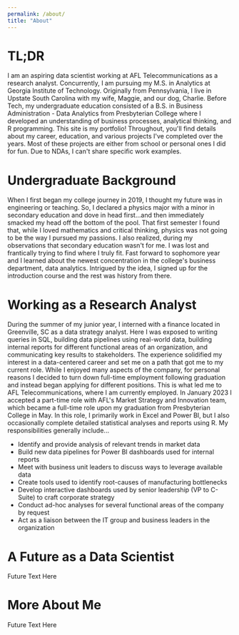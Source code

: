 ```yaml
---
permalink: /about/
title: "About"
---
```


# TL;DR
I am an aspiring data scientist working at AFL Telecommunications as a research analyst. Concurrently, I am pursuing my M.S. in Analytics at Georgia Institute of Technology.  Originally from Pennsylvania, I live in Upstate South Carolina with my wife, Maggie, and our dog, Charlie. Before Tech, my undergraduate education consisted of a B.S. in Business Administration - Data Analytics from Presbyterian College where I developed an understanding of business processes, analytical thinking, and R programming. 
This site is my portfolio! Throughout, you'll find details about my career, education, and various projects I've completed over the years. Most of these projects are either from school or personal ones I did for fun. Due to NDAs, I can't share specific work examples. 

# Undergraduate Background
When I first began my college journey in 2019, I thought my future was in engineering or teaching. So, I declared a physics major with a minor in secondary education and dove in head first...and then immediately smacked my head off the bottom of the pool. That first semester I found that, while I loved mathematics and critical thinking, physics was not going to be the way I pursued my passions. I also realized, during my observations that secondary education wasn't for me.  I was lost and frantically trying to find where I truly fit. Fast forward to sophomore year and I learned about the newest concentration in the college's business department, data analytics. Intrigued by the idea, I signed up for the introduction course and the rest was history from there. 

# Working as a Research Analyst
During the summer of my junior year, I interned with a finance located in Greenville, SC as a data strategy analyst. Here I was exposed to writing queries in SQL, building data pipelines using real-world data, building internal reports for different functional areas of an organization, and communicating key results to stakeholders. The experience solidified my interest in a data-centered career and set me on a path that got me to my current role. While I enjoyed many aspects of the company, for personal reasons I decided to turn down full-time employment following graduation and instead began applying for different positions. This is what led me to AFL Telecommunications, where I am currently employed. 
In January 2023 I accepted a part-time role with AFL's Market Strategy and Innovation team, which became a full-time role upon my graduation from Presbyterian College in May. In this role, I primarily work in Excel and Power BI, but I also occasionally complete detailed statistical analyses and reports using R. My responsibilities generally include...

* Identify and provide analysis of relevant trends in market data
* Build new data pipelines for Power BI dashboards used for internal reports
* Meet with business unit leaders to discuss ways to leverage available data
* Create tools used to identify root-causes of manufacturing bottlenecks
* Develop interactive dashboards used by senior leadership (VP to C-Suite) to craft corporate strategy
* Conduct ad-hoc analyses for several functional areas of the company by request 
* Act as a liaison between the IT group and business leaders in the organization

# A Future as a Data Scientist 

Future Text Here

# More About Me

Future Text Here
